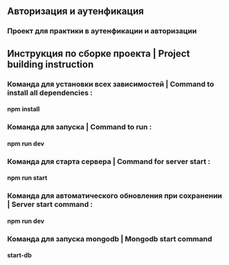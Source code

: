 ## Авторизация и аутенфикация
### Проект для практики в аутенфикации и авторизации
## Инструкция по сборке проекта | Project building instruction
### Команда для установки всех зависимостей | Command to install all dependencies :
#### npm install
### Команда для запуска | Command to run :
#### npm run dev
### Команда для старта сервера | Command for server start :
#### npm run start
### Команда для автоматического обновления при сохранении | Server start command  :
#### npm run dev
### Команда для запуска mongodb | Mongodb start command
#### start-db
